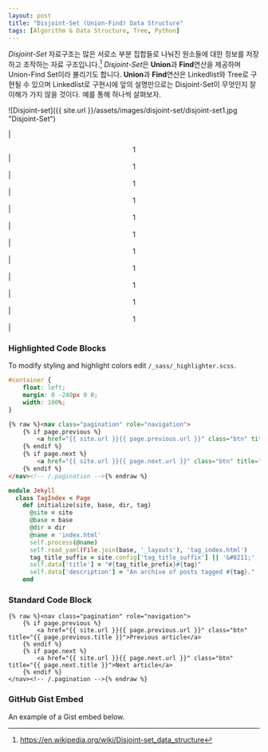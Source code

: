 ```yaml
---
layout: post
title: "Disjoint-Set (Union-Find) Data Structure"
tags: [Algorithm & Data Structure, Tree, Python]
---
```


*Disjoint-Set* 자료구조는 많은 서로소 부분 집합들로 나눠진 원소들에 대한 정보를 저장하고 조작하는 자료 구조입니다.[^1]  *Disjoint-Set*은 **Union**과 **Find**연산을 제공하며 Union-Find Set이라 불리기도 합니다. **Union**과 **Find**연산은 Linkedlist와 Tree로 구현될 수 있으며 Linkedlist로 구현시에 	 앞의 설명만으로는 Disjoint-Set이 무엇인지 잘 이해가 가지 않을 것이다. 예를 통해 하나씩 살펴보자.   


[^1]: <https://en.wikipedia.org/wiki/Disjoint-set_data_structure>

![Disjoint-set]({{ site.url }}/assets/images/disjoint-set/disjoint-set1.jpg "Disjoint-Set")

|  <center>1</center> |  <center>1</center> |  <center>1</center> |  <center>1</center> |  <center>1</center> |  <center>1</center> |  <center>1</center> |  <center>1</center> |  <center>1</center> |  <center>1</center> |  <center>1</center>  |




### Highlighted Code Blocks

To modify styling and highlight colors edit `/_sass/_highlighter.scss`.


```css
#container {
    float: left;
    margin: 0 -240px 0 0;
    width: 100%;
}
```

```html
{% raw %}<nav class="pagination" role="navigation">
    {% if page.previous %}
        <a href="{{ site.url }}{{ page.previous.url }}" class="btn" title="{{ page.previous.title }}">Previous article</a>
    {% endif %}
    {% if page.next %}
        <a href="{{ site.url }}{{ page.next.url }}" class="btn" title="{{ page.next.title }}">Next article</a>
    {% endif %}
</nav><!-- /.pagination -->{% endraw %}
```

```ruby
module Jekyll
  class TagIndex < Page
    def initialize(site, base, dir, tag)
      @site = site
      @base = base
      @dir = dir
      @name = 'index.html'
      self.process(@name)
      self.read_yaml(File.join(base, '_layouts'), 'tag_index.html')
      tag_title_suffix = site.config['tag_title_suffix'] || '&#8211;'
      self.data['title'] = "#{tag_title_prefix}#{tag}"
      self.data['description'] = "An archive of posts tagged #{tag}."
    end
```


### Standard Code Block

    {% raw %}<nav class="pagination" role="navigation">
        {% if page.previous %}
            <a href="{{ site.url }}{{ page.previous.url }}" class="btn" title="{{ page.previous.title }}">Previous article</a>
        {% endif %}
        {% if page.next %}
            <a href="{{ site.url }}{{ page.next.url }}" class="btn" title="{{ page.next.title }}">Next article</a>
        {% endif %}
    </nav><!-- /.pagination -->{% endraw %}

### GitHub Gist Embed

An example of a Gist embed below.

<script src="https://gist.github.com/mmistakes/43a355923921d22cd993.js"></script>





